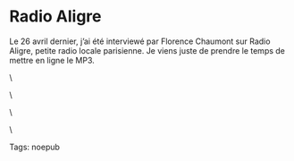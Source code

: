 # Radio Aligre

Le 26 avril dernier, j’ai été interviewé par Florence Chaumont sur Radio Aligre, petite radio locale parisienne. Je viens juste de prendre le temps de mettre en ligne le MP3.

\

\

\

\

Tags: noepub